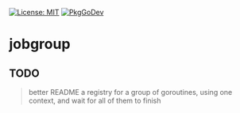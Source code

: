 [![License: MIT](https://img.shields.io/badge/License-MIT-blue.svg)](https://opensource.org/licenses/MIT) [![PkgGoDev](https://pkg.go.dev/badge/dc0d/jobgroup)](https://pkg.go.dev/github.com/dc0d/jobgroup)


# jobgroup

## TODO

> better README
> a registry for a group of goroutines, using one context, and wait for all of them to finish